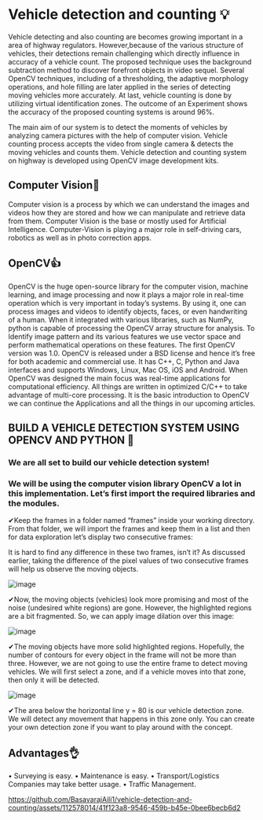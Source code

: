 # Vehicle detection and counting 💡
Vehicle detecting and also counting are becomes growing important in a area of highway regulators. 
However,because of the various structure of vehicles, their detections remain challenging which directly influence in accuracy of a vehicle count.
The proposed technique uses the background subtraction method to discover forefront objects in video sequel. 
Several OpenCV techniques, including of a thresholding, the adaptive morphology operations, and hole filling are later applied in the series of detecting moving vehicles more accurately. 
At last, vehicle counting is done by utilizing virtual identification zones. The outcome of an Experiment shows the accuracy of the proposed counting systems is around 96%.

The main aim of our system is to detect the moments of vehicles by analyzing camera pictures with the help of computer vision. 
Vehicle counting process accepts the video from single camera & detects the moving vehicles and counts them. 
Vehicle detection and counting system on highway is developed using OpenCV image development kits.


## Computer Vision👀
Computer vision is a process by which we can understand the images and videos how 
they are stored and how we can manipulate and retrieve data from them. Computer Vision is 
the base or mostly used for Artificial Intelligence. Computer-Vision is playing a major role in 
self-driving cars, robotics as well as in photo correction apps.

## OpenCV👍
OpenCV is the huge open-source library for the computer vision, machine learning, and 
image processing and now it plays a major role in real-time operation which is very important 
in today’s systems. By using it, one can process images and videos to identify objects, faces, 
or even handwriting of a human. When it integrated with various libraries, such as NumPy,
python is capable of processing the OpenCV array structure for analysis. To Identify image
pattern and its various features we use vector space and perform mathematical operations on
these features.
The first OpenCV version was 1.0. OpenCV is released under a BSD license and hence 
it’s free for both academic and commercial use. It has C++, C, Python and Java interfaces 
and supports Windows, Linux, Mac OS, iOS and Android. When OpenCV was designed the 
main focus was real-time applications for computational efficiency. All things are written in 
optimized C/C++ to take advantage of multi-core processing.
It is the basic introduction to OpenCV we can continue the Applications and all the things in
our upcoming articles.

## BUILD A VEHICLE DETECTION SYSTEM USING OPENCV AND PYTHON 🚀
### We are all set to build our vehicle detection system! 
### We will be using the computer vision library OpenCV a lot in this implementation. Let’s first import the required libraries and the modules.
✔Keep the frames in a folder named “frames” inside your working directory. From that folder, we will import the frames and keep them in a list and then for data exploration let’s display two consecutive frames:

It is hard to find any difference in these two frames, isn’t it? As discussed earlier, taking the difference of the pixel values of two consecutive frames will help us observe the moving objects.

![image](https://github.com/BasavarajAili1/Vehicle-Detection-Counting-Using-OpenCV/assets/112578014/6c06cda8-638b-40fa-8707-01482c4bff2f)

✔Now, the moving objects (vehicles) look more promising and most of the noise (undesired white regions) are gone. However, the highlighted regions are a bit fragmented. So, we can apply image dilation over this image:

![image](https://github.com/BasavarajAili1/Vehicle-Detection-Counting-Using-OpenCV/assets/112578014/ea78a65b-e62a-49a5-befa-d02f90d10365)

✔The moving objects have more solid highlighted regions. Hopefully, the number of contours for every object in the frame will not be more than three.
However, we are not going to use the entire frame to detect moving vehicles. We will first select a zone, and if a vehicle moves into that zone, then only it will be detected.

![image](https://github.com/BasavarajAili1/Vehicle-Detection-Counting-Using-OpenCV/assets/112578014/ae1e4747-d2a9-42bf-959b-ad101e94116d)

✔The area below the horizontal line y = 80 is our vehicle detection zone. We will detect any movement that happens in this zone only. You can create your own detection zone if you want to play around with the concept.

## Advantages👌
•	Surveying is easy.
•	Maintenance is easy.
•	Transport/Logistics Companies may take better usage.
•	Traffic Management.


https://github.com/BasavarajAili1/vehicle-detection-and-counting/assets/112578014/41f123a8-9546-459b-b45e-0bee6becb6d2

